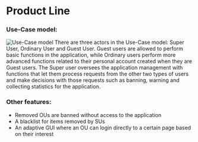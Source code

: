 # Product Line
### Use-Case model:
![Use-Case model](https://user-images.githubusercontent.com/94874872/200014466-e833f971-0d6b-4c0d-b6e0-81e1c6ceed63.jpg)
  There are three actors in the Use-Case model: Super User, Ordinary User and Guest User. Guest users are allowed to perform basic functions in the application, while Ordinary users perform more advanced functions related to their personal account created when they are Guest users. The Super user oversees the application management with functions that let them process requests from the other two types of users and make decisions with those requests such as banning, warning and collecting statistics for the application. 
### Other features:
- Removed OUs are banned without access to the application 
- A blacklist for items removed by SUs 
- An adaptive GUI where an OU can login directly to a certain page based on their interest 
